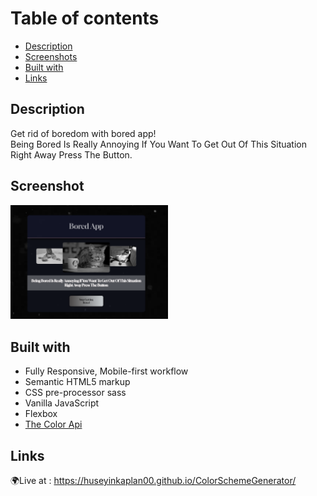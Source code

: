 # Table of contents

  - [Description](#description)
  - [Screenshots](#screenshot)
  - [Built with](#built-with) 
  - [Links](#links)

## Description

Get rid of boredom with bored app! <br/> Being Bored Is Really Annoying If You Want To Get Out Of This Situation Right Away Press The Button.
## Screenshot

<img href="#" style="width:50%" src="https://raw.githubusercontent.com/huseyinkaplan00/apiBored/main/assets/img/Screenshot_2.png">


## Built with
- Fully Responsive, Mobile-first workflow
- Semantic HTML5 markup
- CSS pre-processor sass 
- Vanilla JavaScript
- Flexbox
- <a href="https://www.thecolorapi.com/"> The Color Api  </a>

## Links
🌍Live at : https://huseyinkaplan00.github.io/ColorSchemeGenerator/
